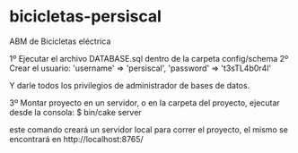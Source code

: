 # bicicletas-persiscal
ABM de Bicicletas eléctrica

1º Ejecutar el archivo DATABASE.sql dentro de la carpeta config/schema
2º Crear el usuario:
     'username' => 'persiscal',
     'password' => 't3sTL4b0r4l'
     
  Y darle todos los privilegios de administrador de bases de datos.

3º Montar proyecto en un servidor, o en la carpeta del proyecto, ejecutar desde la consola: $ bin/cake server

   este comando creará un servidor local para correr el proyecto, el mismo se encontrará en http://localhost:8765/
    

